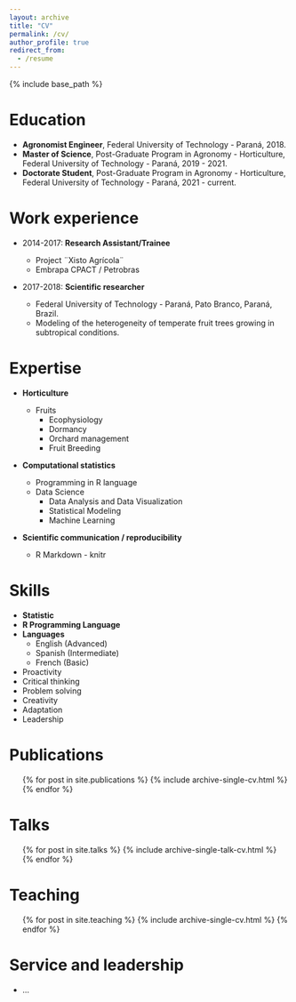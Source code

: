 ```yaml
---
layout: archive
title: "CV"
permalink: /cv/
author_profile: true
redirect_from:
  - /resume
---
```


{% include base_path %}

Education
======
* **Agronomist Engineer**, Federal University of Technology - Paraná, 2018.
* **Master of Science**, Post-Graduate Program in Agronomy - Horticulture, Federal University of Technology - Paraná, 2019 - 2021.
* **Doctorate Student**, Post-Graduate Program in Agronomy - Horticulture, Federal University of Technology - Paraná, 2021 - current.

Work experience
======
* 2014-2017: **Research Assistant/Trainee**
  * Project ¨Xisto Agrícola¨
  * Embrapa CPACT / Petrobras

* 2017-2018: **Scientific researcher**
  * Federal University of Technology - Paraná, Pato Branco, Paraná, Brazil.
  * Modeling of the heterogeneity of temperate fruit trees growing in subtropical conditions.
  
Expertise
======
* **Horticulture**
  * Fruits
    * Ecophysiology
    * Dormancy
    * Orchard management
    * Fruit Breeding
  
* **Computational statistics**
  * Programming in R language
  * Data Science
    * Data Analysis and Data Visualization
    * Statistical Modeling
    * Machine Learning
  
* **Scientific communication / reproducibility**
  * R Markdown - knitr
  
Skills
======
* **Statistic**
* **R Programming Language**
* **Languages**
  * English (Advanced)
  * Spanish (Intermediate)
  * French (Basic)  
* Proactivity
* Critical thinking
* Problem solving
* Creativity
* Adaptation
* Leadership

Publications
======
  <ul>{% for post in site.publications %}
    {% include archive-single-cv.html %}
  {% endfor %}</ul>
  
  
  
  
Talks
======
  <ul>{% for post in site.talks %}
    {% include archive-single-talk-cv.html %}
  {% endfor %}</ul>
  
Teaching
======
  <ul>{% for post in site.teaching %}
    {% include archive-single-cv.html %}
  {% endfor %}</ul>
  
Service and leadership
======
* ...
